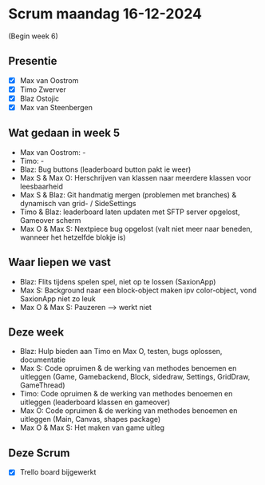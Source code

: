 # Scrum maandag 16-12-2024
(Begin week 6)

## Presentie
- [x] Max van Oostrom
- [x] Timo Zwerver
- [x] Blaz Ostojic
- [x] Max van Steenbergen

## Wat gedaan in week 5
- Max van Oostrom: -
- Timo: -
- Blaz: Bug buttons (leaderboard button pakt ie weer)
- Max S & Max O: Herschrijven van klassen naar meerdere klassen voor leesbaarheid
- Max S & Blaz: Git handmatig mergen (problemen met branches) & dynamisch van grid- / SideSettings
- Timo & Blaz: leaderboard laten updaten met SFTP server opgelost, Gameover scherm
- Max O & Max S: Nextpiece bug opgelost (valt niet meer naar beneden, wanneer het hetzelfde blokje is)

## Waar liepen we vast
- Blaz: Flits tijdens spelen spel, niet op te lossen (SaxionApp)
- Max S: Background naar een block-object maken ipv color-object, vond SaxionApp niet zo leuk
- Max O & Max S: Pauzeren --> werkt niet

## Deze week
- Blaz: Hulp bieden aan Timo en Max O, testen, bugs oplossen, documentatie
- Max S: Code opruimen & de werking van methodes benoemen en uitleggen (Game, Gamebackend, Block, sidedraw, Settings, GridDraw, GameThread)
- Timo: Code opruimen & de werking van methodes benoemen en uitleggen (leaderboard klassen en gameover) 
- Max O: Code opruimen & de werking van methodes benoemen en uitleggen (Main, Canvas, shapes package)
- Max O & Max S: Het maken van game uitleg

## Deze Scrum
- [x] Trello board bijgewerkt